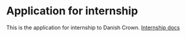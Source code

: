 # Application for internship

This is the application for internship to Danish Crown. [Internship docs](https://jobs.danishcrown.com/job/Randers-SV-Data-Science-Intern-8940/896818201/)
